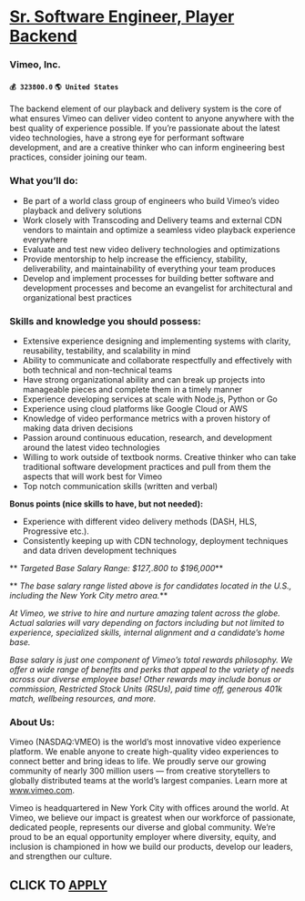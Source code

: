 # [Sr. Software Engineer, Player Backend](https://www.remotewlb.com/apply/sr-software-engineer-player-backend-67876)  
### Vimeo, Inc.  
#### `💰 323800.0` `🌎 United States`  

The backend element of our playback and delivery system is the core of what ensures Vimeo can deliver video content to anyone anywhere with the best quality of experience possible. If you’re passionate about the latest video technologies, have a strong eye for performant software development, and are a creative thinker who can inform engineering best practices, consider joining our team.

### What you’ll do:

  * Be part of a world class group of engineers who build Vimeo’s video playback and delivery solutions
  * Work closely with Transcoding and Delivery teams and external CDN vendors to maintain and optimize a seamless video playback experience everywhere
  * Evaluate and test new video delivery technologies and optimizations
  * Provide mentorship to help increase the efficiency, stability, deliverability, and maintainability of everything your team produces
  * Develop and implement processes for building better software and development processes and become an evangelist for architectural and organizational best practices

### Skills and knowledge you should possess:

  * Extensive experience designing and implementing systems with clarity, reusability, testability, and scalability in mind
  * Ability to communicate and collaborate respectfully and effectively with both technical and non-technical teams
  * Have strong organizational ability and can break up projects into manageable pieces and complete them in a timely manner
  * Experience developing services at scale with Node.js, Python or Go
  * Experience using cloud platforms like Google Cloud or AWS
  * Knowledge of video performance metrics with a proven history of making data driven decisions
  * Passion around continuous education, research, and development around the latest video technologies
  * Willing to work outside of textbook norms. Creative thinker who can take traditional software development practices and pull from them the aspects that will work best for Vimeo
  * Top notch communication skills (written and verbal)

 **Bonus points (nice skills to have, but not needed):**

  * Experience with different video delivery methods (DASH, HLS, Progressive etc.).
  * Consistently keeping up with CDN technology, deployment techniques and data driven development techniques

 ** _Targeted Base Salary Range: $127,.800 to $196,000_**

 ** _The base salary range listed above is for candidates located in the U.S., including the New York City metro area._**

 _At Vimeo, we strive to hire and nurture amazing talent across the globe. Actual salaries will vary depending on factors including but not limited to experience, specialized skills, internal alignment and a candidate’s home base._

 _Base salary is just one component of Vimeo’s total rewards philosophy. We offer a wide range of benefits and perks that appeal to the variety of needs across our diverse employee base! Other rewards may include bonus or commission, Restricted Stock Units (RSUs), paid time off, generous 401k match, wellbeing resources, and more._

### About Us:

Vimeo (NASDAQ:VMEO) is the world’s most innovative video experience platform. We enable anyone to create high-quality video experiences to connect better and bring ideas to life. We proudly serve our growing community of nearly 300 million users — from creative storytellers to globally distributed teams at the world’s largest companies. Learn more at www.vimeo.com.

Vimeo is headquartered in New York City with offices around the world. At Vimeo, we believe our impact is greatest when our workforce of passionate, dedicated people, represents our diverse and global community. We’re proud to be an equal opportunity employer where diversity, equity, and inclusion is championed in how we build our products, develop our leaders, and strengthen our culture.

  
## CLICK TO [APPLY](https://www.remotewlb.com/apply/sr-software-engineer-player-backend-67876)

